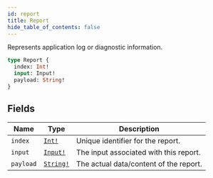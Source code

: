 ```yaml
---
id: report
title: Report
hide_table_of_contents: false
---
```



Represents application log or diagnostic information.

```graphql
type Report {
  index: Int!
  input: Input!
  payload: String!
}
```


## Fields

| Name | Type | Description |
| ---- |------| ----------- |
| `index`| [`Int!`](../../scalars/int) | Unique identifier for the report. |
| `input`| [`Input!`](../../objects/input) | The input associated with this report. |
| `payload`| [`String!`](../../scalars/string) | The actual data/content of the report. |







